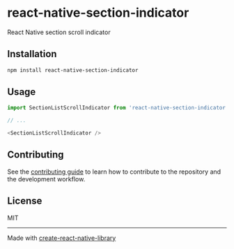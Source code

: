 # react-native-section-indicator

React Native section scroll indicator

## Installation

```sh
npm install react-native-section-indicator
```

## Usage

```js
import SectionListScrollIndicator from 'react-native-section-indicator';

// ...

<SectionListScrollIndicator />
```

## Contributing

See the [contributing guide](CONTRIBUTING.md) to learn how to contribute to the repository and the development workflow.

## License

MIT

---

Made with [create-react-native-library](https://github.com/callstack/react-native-builder-bob)
